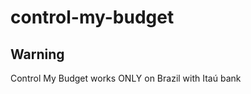 control-my-budget
=================

Warning
-------

Control My Budget works ONLY on Brazil with Itaú bank